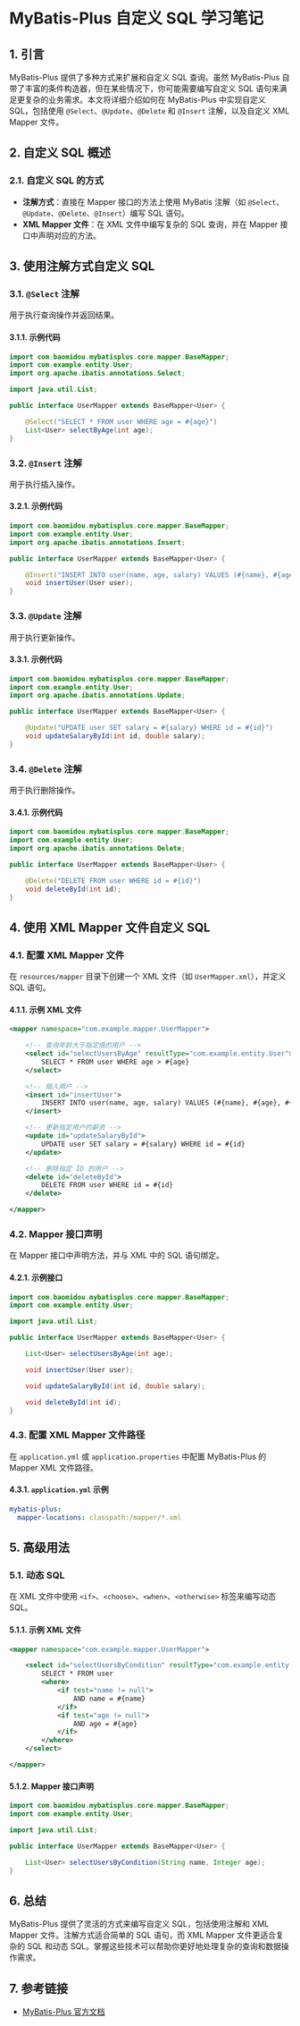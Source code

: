 # MyBatis-Plus 自定义 SQL 学习笔记

## 1. 引言

MyBatis-Plus 提供了多种方式来扩展和自定义 SQL 查询。虽然 MyBatis-Plus 自带了丰富的条件构造器，但在某些情况下，你可能需要编写自定义 SQL 语句来满足更复杂的业务需求。本文将详细介绍如何在 MyBatis-Plus 中实现自定义 SQL，包括使用 `@Select`、`@Update`、`@Delete` 和 `@Insert` 注解，以及自定义 XML Mapper 文件。

## 2. 自定义 SQL 概述

### 2.1. 自定义 SQL 的方式

- **注解方式**：直接在 Mapper 接口的方法上使用 MyBatis 注解（如 `@Select`、`@Update`、`@Delete`、`@Insert`）编写 SQL 语句。
- **XML Mapper 文件**：在 XML 文件中编写复杂的 SQL 查询，并在 Mapper 接口中声明对应的方法。

## 3. 使用注解方式自定义 SQL

### 3.1. `@Select` 注解

用于执行查询操作并返回结果。

#### 3.1.1. 示例代码

```java
import com.baomidou.mybatisplus.core.mapper.BaseMapper;
import com.example.entity.User;
import org.apache.ibatis.annotations.Select;

import java.util.List;

public interface UserMapper extends BaseMapper<User> {

    @Select("SELECT * FROM user WHERE age = #{age}")
    List<User> selectByAge(int age);
}
```

### 3.2. `@Insert` 注解

用于执行插入操作。

#### 3.2.1. 示例代码

```java
import com.baomidou.mybatisplus.core.mapper.BaseMapper;
import com.example.entity.User;
import org.apache.ibatis.annotations.Insert;

public interface UserMapper extends BaseMapper<User> {

    @Insert("INSERT INTO user(name, age, salary) VALUES (#{name}, #{age}, #{salary})")
    void insertUser(User user);
}
```

### 3.3. `@Update` 注解

用于执行更新操作。

#### 3.3.1. 示例代码

```java
import com.baomidou.mybatisplus.core.mapper.BaseMapper;
import com.example.entity.User;
import org.apache.ibatis.annotations.Update;

public interface UserMapper extends BaseMapper<User> {

    @Update("UPDATE user SET salary = #{salary} WHERE id = #{id}")
    void updateSalaryById(int id, double salary);
}
```

### 3.4. `@Delete` 注解

用于执行删除操作。

#### 3.4.1. 示例代码

```java
import com.baomidou.mybatisplus.core.mapper.BaseMapper;
import com.example.entity.User;
import org.apache.ibatis.annotations.Delete;

public interface UserMapper extends BaseMapper<User> {

    @Delete("DELETE FROM user WHERE id = #{id}")
    void deleteById(int id);
}
```

## 4. 使用 XML Mapper 文件自定义 SQL

### 4.1. 配置 XML Mapper 文件

在 `resources/mapper` 目录下创建一个 XML 文件（如 `UserMapper.xml`），并定义 SQL 语句。

#### 4.1.1. 示例 XML 文件

```xml
<mapper namespace="com.example.mapper.UserMapper">

    <!-- 查询年龄大于指定值的用户 -->
    <select id="selectUsersByAge" resultType="com.example.entity.User">
        SELECT * FROM user WHERE age > #{age}
    </select>

    <!-- 插入用户 -->
    <insert id="insertUser">
        INSERT INTO user(name, age, salary) VALUES (#{name}, #{age}, #{salary})
    </insert>

    <!-- 更新指定用户的薪资 -->
    <update id="updateSalaryById">
        UPDATE user SET salary = #{salary} WHERE id = #{id}
    </update>

    <!-- 删除指定 ID 的用户 -->
    <delete id="deleteById">
        DELETE FROM user WHERE id = #{id}
    </delete>

</mapper>
```

### 4.2. Mapper 接口声明

在 Mapper 接口中声明方法，并与 XML 中的 SQL 语句绑定。

#### 4.2.1. 示例接口

```java
import com.baomidou.mybatisplus.core.mapper.BaseMapper;
import com.example.entity.User;

import java.util.List;

public interface UserMapper extends BaseMapper<User> {

    List<User> selectUsersByAge(int age);

    void insertUser(User user);

    void updateSalaryById(int id, double salary);

    void deleteById(int id);
}
```

### 4.3. 配置 XML Mapper 文件路径

在 `application.yml` 或 `application.properties` 中配置 MyBatis-Plus 的 Mapper XML 文件路径。

#### 4.3.1. `application.yml` 示例

```yaml
mybatis-plus:
  mapper-locations: classpath:/mapper/*.xml
```

## 5. 高级用法

### 5.1. 动态 SQL

在 XML 文件中使用 `<if>`、`<choose>`、`<when>`、`<otherwise>` 标签来编写动态 SQL。

#### 5.1.1. 示例 XML 文件

```xml
<mapper namespace="com.example.mapper.UserMapper">

    <select id="selectUsersByCondition" resultType="com.example.entity.User">
        SELECT * FROM user
        <where>
            <if test="name != null">
                AND name = #{name}
            </if>
            <if test="age != null">
                AND age = #{age}
            </if>
        </where>
    </select>

</mapper>
```

#### 5.1.2. Mapper 接口声明

```java
import com.baomidou.mybatisplus.core.mapper.BaseMapper;
import com.example.entity.User;

import java.util.List;

public interface UserMapper extends BaseMapper<User> {

    List<User> selectUsersByCondition(String name, Integer age);
}
```

## 6. 总结

MyBatis-Plus 提供了灵活的方式来编写自定义 SQL，包括使用注解和 XML Mapper 文件。注解方式适合简单的 SQL 语句，而 XML Mapper 文件更适合复杂的 SQL 和动态 SQL。掌握这些技术可以帮助你更好地处理复杂的查询和数据操作需求。

## 7. 参考链接

- [MyBatis-Plus 官方文档](https://mybatis.plus/doc/)
